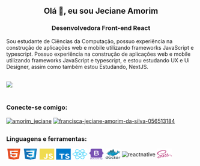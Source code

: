 ##
<p align="center">
<h2 align="center"> Olá 👋, eu sou Jeciane Amorim</h2>
<h3 align="center" >Desenvolvedora Front-end React</h3>
Sou estudante de Ciências da Computação, possuo experiência na construção de aplicações web e mobile utilizando frameworks JavaScript e typescript.
Possuo experiência na construção de aplicações web e mobile utilizando frameworks JavaScript e typescript, e estou estudando UX e Ui Designer, assim como também estou Estudando, NextJS.
<p>
<br>
<a>
  <img height="180em" src="https://github-readme-stats.vercel.app/api?username=JecianeSilva&theme=dracula&show_icons=true" />
</a>
<br>
<br>

<div style="display: inline_block">
  <h3 align="left">Conecte-se comigo:</h3>
  <a href="https://twitter.com/amorim_jeciane" target="_blank"><img align="center" src="https://img.shields.io/badge/Twitter-1DA1F2?style=for-the-badge&logo=twitter&logoColor=white" alt="amorim_jeciane" height="30" /></a>
  <a href="https://linkedin.com/in/francisca-jeciane-amorim-da-silva-056513184" target="_blank"><img align="center" src="https://img.shields.io/badge/LinkedIn-0077B5?style=for-the-badge&logo=linkedin&logoColor=white" alt="francisca-jeciane-amorim-da-silva-056513184" height="30" /></a>
</div>
  
##
  
<div style="display: inline_block">
<h3 align="left">Linguagens e ferramentas:</h3>
   <img align="center" alt="HTML" height="30" width="40" src="https://raw.githubusercontent.com/devicons/devicon/master/icons/html5/html5-original.svg">
  <img align="center" alt="CSS" height="30" width="40" src="https://raw.githubusercontent.com/devicons/devicon/master/icons/css3/css3-original.svg">
  <img align="center" alt="Js" height="30" width="40" src="https://raw.githubusercontent.com/devicons/devicon/master/icons/javascript/javascript-plain.svg">
  <img align="center" alt="Ts" height="30" width="40" src="https://raw.githubusercontent.com/devicons/devicon/master/icons/typescript/typescript-plain.svg">
  <img align="center" alt="React" height="30" width="40" src="https://raw.githubusercontent.com/devicons/devicon/master/icons/react/react-original.svg">
  <img align="center" alt="bootstrap"  height="30" width="40" src="https://raw.githubusercontent.com/devicons/devicon/master/icons/bootstrap/bootstrap-plain-wordmark.svg" />
  <img align="center" alt="docker"  height="30" width="40" src="https://raw.githubusercontent.com/devicons/devicon/master/icons/docker/docker-original-wordmark.svg" />
  <img align="center" alt="reactnative"  height="30" width="40" src="https://reactnative.dev/img/header_logo.svg" />
  <img align="center" alt="sass"  height="30" width="40" src="https://raw.githubusercontent.com/devicons/devicon/master/icons/sass/sass-original.svg" />
</div>

